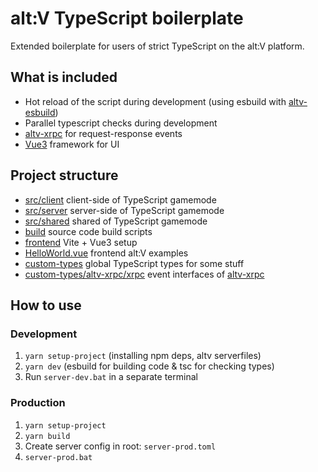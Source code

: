 # alt:V TypeScript boilerplate

Extended boilerplate for users of strict TypeScript on the alt:V platform.<br>

## What is included
- Hot reload of the script during development (using esbuild with [altv-esbuild](https://github.com/xxshady/altv-esbuild))
- Parallel typescript checks during development
- [altv-xrpc](https://github.com/xxshady/altv-xrpc) for request-response events
- [Vue3](https://vuejs.org/guide/introduction.html) framework for UI

## Project structure
- [src/client](/src/client) client-side of TypeScript gamemode
- [src/server](/src/server) server-side of TypeScript gamemode
- [src/shared](/src/shared) shared of TypeScript gamemode
- [build](/build) source code build scripts
- [frontend](/frontend) Vite + Vue3 setup
- [HelloWorld.vue](/frontend/src/components/HelloWorld.vue) frontend alt:V examples
- [custom-types](/custom-types) global TypeScript types for some stuff
- [custom-types/altv-xrpc/xrpc](/custom-types/altv-xrpc/xrpc) event interfaces of [altv-xrpc](https://github.com/xxshady/altv-xrpc)
## How to use

### Development
1. `yarn setup-project` (installing npm deps, altv serverfiles)
2. `yarn dev` (esbuild for building code & tsc for checking types)
3. Run `server-dev.bat` in a separate terminal

### Production
1. `yarn setup-project`
2. `yarn build`
3. Create server config in root: `server-prod.toml`
4. `server-prod.bat`
